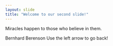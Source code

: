 ```yaml
---
layout: slide
title: "Welcome to our second slide!"
---
```

Miracles happen to those who believe in them.

Bernhard Berenson
Use the left arrow to go back!

